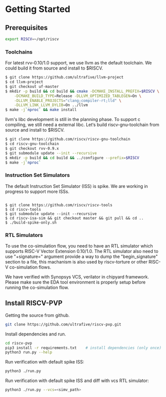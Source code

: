 # Getting Started

## Prerequisites

```bash
export RISCV=~/opt/riscv
```

### Toolchains

For latest rvv-0.10/1.0 support, we use llvm as the default toolchain.
We could build it from source and install to $RISCV. 

```bash
$ git clone https://github.com/ultrafive/llvm-project
$ cd llvm-project
$ git checkout uf-master
$ mkdir -p build && cd build && cmake -DCMAKE_INSTALL_PREFIX=$RISCV \
    -DCMAKE_BUILD_TYPE=Release -DLLVM_OPTIMIZED_TABLEGEN=On \
    -DLLVM_ENABLE_PROJECTS="clang;compiler-rt;lld" \
    -DLLVM_LINK_LLVM_DYLIB=On ../llvm
$ make -j`nproc` && make install
```

llvm's libc development is still in the planning phase. To support c compiling,
we still need a external libc. 
Let‘s build riscv-gnu-toolchain from source and install to $RISCV.

```bash
$ git clone https://github.com/riscv/riscv-gnu-toolchain
$ cd riscv-gnu-toolchain
$ git checkout rvv-0.9.x
$ git submodule update --init --recursive
$ mkdir -p build && cd build && ../configure --prefix=$RISCV
$ make -j`nproc`
```

### Instruction Set Simulators

The default Instruction Set Simulator (ISS) is spike. We are working in progress
to support more ISSs.

```base

$ git clone https://github.com/riscv/riscv-tools
$ cd riscv-tools
$ git submodule update --init --recursive
$ cd riscv-isa-sim && git checkout master && git pull && cd ..
$ ./build-spike-only.sh
```

### RTL Simulators

To use the co-simulation flow, you need to have an RTL simulator which supports
RISC-V Vector Extension 0.10/1.0. The RTL simulator also need to use
"+signature=" argument provide a way to dump the "begin_signature" section to
a file, this machanism is also used by riscv-torture or other RISC-V
co-simulation flows.

We have verified with Synopsys VCS, verilator in chipyard framework. Please make
sure the EDA tool environment is properly setup before running the co-simulation
flow.

## Install RISCV-PVP

Getting the source from github.

```bash
git clone https://github.com/ultrafive/riscv-pvp.git
```

Install dependencies and run.

```bash
cd riscv-pvp
pip3 install -r requirements.txt    # install dependencies (only once)
python3 run.py --help
```

Run verification with default spike ISS:

```bash
python3 ./run.py
```

Run verification with default spike ISS and diff with vcs RTL simulator:

```bash
python3 ./run.py --vcs=<simv_path>
```
